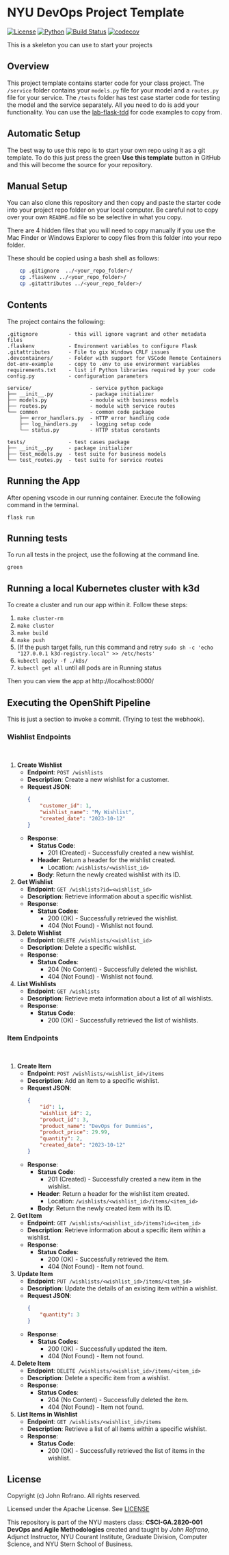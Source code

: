 # NYU DevOps Project Template

[![License](https://img.shields.io/badge/License-Apache_2.0-blue.svg)](https://opensource.org/licenses/Apache-2.0)
[![Python](https://img.shields.io/badge/Language-Python-blue.svg)](https://python.org/)
[![Build Status](https://github.com/CSCI-GA-2820-FA23-003/wishlists/actions/workflows/ci.yml/badge.svg)](https://github.com/CSCI-GA-2820-FA23-003/wishlists/actions)
[![codecov](https://codecov.io/gh/CSCI-GA-2820-FA23-003/wishlists/graph/badge.svg?token=9274MQZ83Z)](https://codecov.io/gh/CSCI-GA-2820-FA23-003/wishlists)

This is a skeleton you can use to start your projects

## Overview

This project template contains starter code for your class project. The `/service` folder contains your `models.py` file for your model and a `routes.py` file for your service. The `/tests` folder has test case starter code for testing the model and the service separately. All you need to do is add your functionality. You can use the [lab-flask-tdd](https://github.com/nyu-devops/lab-flask-tdd) for code examples to copy from.

## Automatic Setup

The best way to use this repo is to start your own repo using it as a git template. To do this just press the green **Use this template** button in GitHub and this will become the source for your repository.

## Manual Setup

You can also clone this repository and then copy and paste the starter code into your project repo folder on your local computer. Be careful not to copy over your own `README.md` file so be selective in what you copy.

There are 4 hidden files that you will need to copy manually if you use the Mac Finder or Windows Explorer to copy files from this folder into your repo folder.

These should be copied using a bash shell as follows:

```bash
    cp .gitignore  ../<your_repo_folder>/
    cp .flaskenv ../<your_repo_folder>/
    cp .gitattributes ../<your_repo_folder>/
```

## Contents

The project contains the following:

```text
.gitignore          - this will ignore vagrant and other metadata files
.flaskenv           - Environment variables to configure Flask
.gitattributes      - File to gix Windows CRLF issues
.devcontainers/     - Folder with support for VSCode Remote Containers
dot-env-example     - copy to .env to use environment variables
requirements.txt    - list if Python libraries required by your code
config.py           - configuration parameters

service/                   - service python package
├── __init__.py            - package initializer
├── models.py              - module with business models
├── routes.py              - module with service routes
└── common                 - common code package
    ├── error_handlers.py  - HTTP error handling code
    ├── log_handlers.py    - logging setup code
    └── status.py          - HTTP status constants

tests/              - test cases package
├── __init__.py     - package initializer
├── test_models.py  - test suite for business models
└── test_routes.py  - test suite for service routes
```
## Running the App

After opening vscode in our running container.  Execute the following command in the terminal.

```flask run```

## Running tests

To run all tests in the project, use the following at the command line.

```green```

## Running a local Kubernetes cluster with k3d

To create a cluster and run our app within it.  Follow these steps:

1. `make cluster-rm`
2. `make cluster`
3. `make build`
4. `make push`
5. (If the push target fails, run this command and retry `sudo sh -c 'echo "127.0.0.1 k3d-registry.local" >> /etc/hosts'`
6. `kubectl apply -f ./k8s/`
7. `kubectl get all` until all pods are in Running status

Then you can view the app at http://localhost:8000/

## Executing the OpenShift Pipeline

This is just a section to invoke a commit.  (Trying to test the webhook).

### Wishlist Endpoints
​
1. **Create Wishlist**
   - **Endpoint**: `POST /wishlists`
   - **Description**: Create a new wishlist for a customer.
   - **Request JSON**:
     ```json
     {
         "customer_id": 1,
         "wishlist_name": "My Wishlist",
         "created_date": "2023-10-12"
     }
     ```
   - **Response**:
     - **Status Code**:
       - 201 (Created) - Successfully created a new wishlist.
     - **Header**: Return a header for the wishlist created. 
       - Location: `/wishlists/<wishlist_id>`
     - **Body**: Return the newly created wishlist with its ID.
​
2. **Get Wishlist**
   - **Endpoint**: `GET /wishlists?id=<wishlist_id>`
   - **Description**: Retrieve information about a specific wishlist.
   - **Response**:
     - **Status Codes**:
       - 200 (OK) - Successfully retrieved the wishlist.
       - 404 (Not Found) - Wishlist not found.
​
3. **Delete Wishlist**
   - **Endpoint**: `DELETE /wishlists/<wishlist_id>`
   - **Description**: Delete a specific wishlist.
   - **Response**:
     - **Status Codes**:
       - 204 (No Content) - Successfully deleted the wishlist.
       - 404 (Not Found) - Wishlist not found.
​
4. **List Wishlists**
   - **Endpoint**: `GET /wishlists`
   - **Description**: Retrieve meta information about a list of all wishlists.
   - **Response**:
     - **Status Code**:
       - 200 (OK) - Successfully retrieved the list of wishlists.
​
### Item Endpoints
​
1. **Create Item**
   - **Endpoint**: `POST /wishlists/<wishlist_id>/items`
   - **Description**: Add an item to a specific wishlist.
   - **Request JSON**:
     ```json
     {
         "id": 1,
         "wishlist_id": 2,
         "product_id": 3,
         "product_name": "DevOps for Dummies",
         "product_price": 29.99,
         "quantity": 2,
         "created_date": "2023-10-12"
     }
     ```
   - **Response**:
     - **Status Code**:
       - 201 (Created) - Successfully created a new item in the wishlist.
     - **Header**: Return a header for the wishlist item created.
       - Location: `/wishlists/<wishlist_id>/items/<item_id>`
     - **Body**: Return the newly created item with its ID.
​
1. **Get Item**
   - **Endpoint**: `GET /wishlists/<wishlist_id>/items?id=<item_id>`
   - **Description**: Retrieve information about a specific item within a wishlist.
   - **Response**:
     - **Status Codes**:
       - 200 (OK) - Successfully retrieved the item.
       - 404 (Not Found) - Item not found.
​
1. **Update Item**
   - **Endpoint**: `PUT /wishlists/<wishlist_id>/items/<item_id>`
   - **Description**: Update the details of an existing item within a wishlist.
   - **Request JSON**:
     ```json
     {
         "quantity": 3
     }
     ```
   - **Response**:
     - **Status Codes**:
       - 200 (OK) - Successfully updated the item.
       - 404 (Not Found) - Item not found.
​
1. **Delete Item**
   - **Endpoint**: `DELETE /wishlists/<wishlist_id>/items/<item_id>`
   - **Description**: Delete a specific item from a wishlist.
   - **Response**:
     - **Status Codes**:
       - 204 (No Content) - Successfully deleted the item.
       - 404 (Not Found) - Item not found.
​
1. **List Items in Wishlist**
   - **Endpoint**: `GET /wishlists/<wishlist_id>/items`
   - **Description**: Retrieve a list of all items within a specific wishlist.
   - **Response**:
     - **Status Code**:
       - 200 (OK) - Successfully retrieved the list of items in the wishlist.

## License

Copyright (c) John Rofrano. All rights reserved.

Licensed under the Apache License. See [LICENSE](LICENSE)

This repository is part of the NYU masters class: **CSCI-GA.2820-001 DevOps and Agile Methodologies** created and taught by *John Rofrano*, Adjunct Instructor, NYU Courant Institute, Graduate Division, Computer Science, and NYU Stern School of Business.
